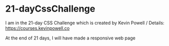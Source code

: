 # 21-dayCssChallenge

I am in the 21-day CSS Challenge which is created by Kevin Powell  / Details: https://courses.kevinpowell.co 

At the end of 21 days, I will have made a responsive web page 

